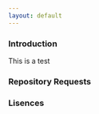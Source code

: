 ```yaml
---
layout: default
---
```


### Introduction

This is a test

### Repository Requests

### Lisences



